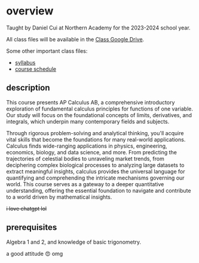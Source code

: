 # overview

Taught by Daniel Cui at Northern Academy for the 2023-2024 school year.

All class files will be available in the [Class Google Drive](https://drive.google.com/drive/folders/1cVJo8yTzIIyhgrDXjjRSRJ_KG-3iJtSW?usp=sharing).

Some other important class files: 
- [syllabus](https://docs.google.com/document/d/1LN8PFLvAU3-H76yTeT9gfXAI1RFMmZ6qReQuZrQ4eNs/edit?usp=sharing)
- [course schedule](https://docs.google.com/document/d/1lQBxz9FajhdhNAr558p_xVjjoJ2LRGE87KN5XaYAIs8/edit?usp=sharing)

## description

This course presents AP Calculus AB, a comprehensive introductory exploration of fundamental calculus principles for functions of one variable. Our study will focus on the foundational concepts of limits, derivatives, and integrals, which underpin many contemporary fields and subjects. 

Through rigorous problem-solving and analytical thinking, you'll acquire vital skills that become the foundations for many real-world applications. Calculus finds wide-ranging applications in physics, engineering, economics, biology, and data science, and more. From predicting the trajectories of celestial bodies to unraveling market trends, from deciphering complex biological processes to analyzing large datasets to extract meaningful insights, calculus provides the universal language for quantifying and comprehending the intricate mechanisms governing our world. This course serves as a gateway to a deeper quantitative understanding, offering the essential foundation to navigate and contribute to a world driven by mathematical insights.

~~i love chatgpt lol~~ 

## prerequisites

Algebra 1 and 2, and knowledge of basic trigonometry.

a good attitude 😍 omg